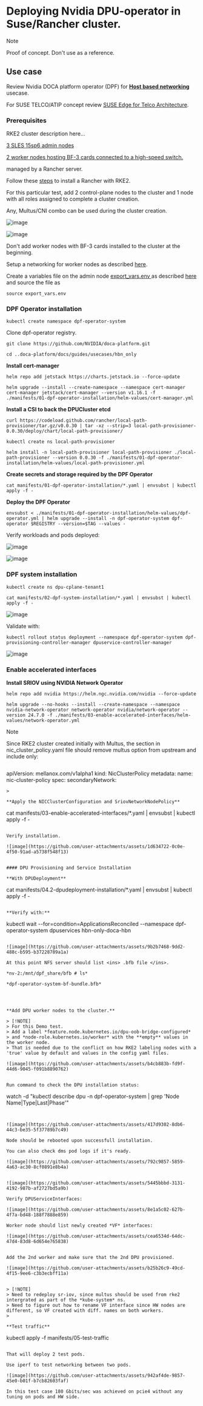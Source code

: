 # Deploying Nvidia DPU-operator in Suse/Rancher cluster.

> [!NOTE]
> Proof of concept. Don't use as a reference.
> 

## Use case

Review Nvidia DOCA platform operator (DPF) for [**Host based networking**](https://github.com/NVIDIA/doca-platform/tree/release-v25.1/docs/guides/usecases/hbn_only#deploy-test-pods) usecase.

For SUSE TELCO/ATIP concept review [SUSE Edge for Telco Architecture](https://documentation.suse.com/suse-edge/3.2/single-html/edge/#atip-architecture).

### Prerequisites ###

RKE2 cluster description here...

<diagram>

<ins> 3 SLES 15sp6 admin nodes </ins> 

<ins> 2 worker nodes hosting BF-3 cards connected to a high-speed switch. </ins> 

managed by a Rancher server.

Follow these [steps](https://github.com/alex-isv/solutions-engineering/blob/main/Rancher/RKE2_cluster_deployment.md) to install a Rancher with RKE2.

For this particular test, add 2 control-plane nodes to the cluster and 1 node with all roles assigned to complete a cluster creation.

Any, Multus/CNI combo can be used during the cluster creation.

![image](https://github.com/user-attachments/assets/e22172e5-3005-42b9-bab5-95c917063cd3)



![image](https://github.com/user-attachments/assets/5dfa95f1-6a71-4a31-95e3-85b8e6fe023c)


Don't add worker nodes with BF-3 cards installed to the cluster at the beginning.

Setup a networking for worker nodes as described [here](https://github.com/NVIDIA/doca-platform/blob/release-v25.1/docs/guides/usecases/host-network-configuration-prerequisite.md).

Create a variables file on the admin node <ins> export_vars.env </ins> as described [here](https://github.com/NVIDIA/doca-platform/tree/release-v25.1/docs/guides/usecases/hbn_only#0-required-variables) and source the file as

````
source export_vars.env
````

### DPF Operator installation

````
kubectl create namespace dpf-operator-system
````

Clone dpf-operator registry.

````
git clone https://github.com/NVIDIA/doca-platform.git
````

````
cd ..doca-platform/docs/guides/usecases/hbn_only
````

**Install cert-manager**

````
helm repo add jetstack https://charts.jetstack.io --force-update
````


````
helm upgrade --install --create-namespace --namespace cert-manager cert-manager jetstack/cert-manager --version v1.16.1 -f ./manifests/01-dpf-operator-installation/helm-values/cert-manager.yml
````

**Install a CSI to back the DPUCluster etcd**

````
curl https://codeload.github.com/rancher/local-path-provisioner/tar.gz/v0.0.30 | tar -xz --strip=3 local-path-provisioner-0.0.30/deploy/chart/local-path-provisioner/

kubectl create ns local-path-provisioner

helm install -n local-path-provisioner local-path-provisioner ./local-path-provisioner --version 0.0.30 -f ./manifests/01-dpf-operator-installation/helm-values/local-path-provisioner.yml
````

**Create secrets and storage required by the DPF Operator**

````
cat manifests/01-dpf-operator-installation/*.yaml | envsubst | kubectl apply -f -
````

**Deploy the DPF Operator**

````
envsubst < ./manifests/01-dpf-operator-installation/helm-values/dpf-operator.yml | helm upgrade --install -n dpf-operator-system dpf-operator $REGISTRY --version=$TAG --values -
````

Verify workloads and pods deployed:


![image](https://github.com/user-attachments/assets/fedb3529-78a0-4fda-8d65-7a58acdeb077)




![image](https://github.com/user-attachments/assets/85b4546b-532d-42a1-b1e5-ab12947a3722)


### DPF system installation



````
kubectl create ns dpu-cplane-tenant1

cat manifests/02-dpf-system-installation/*.yaml | envsubst | kubectl apply -f -
````


![image](https://github.com/user-attachments/assets/8badbb61-07d7-40fe-b3d8-ac00c53f216c)


Validate with:

````
kubectl rollout status deployment --namespace dpf-operator-system dpf-provisioning-controller-manager dpuservice-controller-manager

````


![image](https://github.com/user-attachments/assets/9b0a7781-fd3c-453c-bbab-22ab32faaad8)



### Enable accelerated interfaces

**Install SRIOV using NVIDIA Network Operator**

````
helm repo add nvidia https://helm.ngc.nvidia.com/nvidia --force-update

helm upgrade --no-hooks --install --create-namespace --namespace nvidia-network-operator network-operator nvidia/network-operator --version 24.7.0 -f ./manifests/03-enable-accelerated-interfaces/helm-values/network-operator.yml
````
> [!NOTE]
> Since RKE2 cluster created initially with Multus, the section in nic_cluster_policy.yaml file should remove multus option from upstream and
>  include only:
> 
> ````
apiVersion: mellanox.com/v1alpha1
kind: NicClusterPolicy
metadata:
  name: nic-cluster-policy
spec:
  secondaryNetwork:
````
>

**Apply the NICClusterConfiguration and SriovNetworkNodePolicy**

````
cat manifests/03-enable-accelerated-interfaces/*.yaml | envsubst | kubectl apply -f -
````

Verify installation.

![image](https://github.com/user-attachments/assets/1d634722-0c0e-4f50-91ad-a5738f548f13)


#### DPU Provisioning and Service Installation

**With DPUDeployment**

````
cat manifests/04.2-dpudeployment-installation/*.yaml | envsubst | kubectl apply -f -
````

**Verify with:**

````
kubectl wait --for=condition=ApplicationsReconciled --namespace dpf-operator-system  dpuservices hbn-only-doca-hbn
````

![image](https://github.com/user-attachments/assets/9b2b7468-9dd2-488c-b595-b37228789a1a)

At this point NFS server should list <ins> .bfb file </ins>.

*nv-2:/mnt/dpf_share/bfb # ls*
  
*dpf-operator-system-bf-bundle.bfb*




**Add DPU worker nodes to the cluster.**

> [!NOTE]
> For this Demo test.
> Add a label *feature.node.kubernetes.io/dpu-oob-bridge-configured*
> and *node-role.kubernetes.io/worker* with the **empty** values in the worker node.
> That is needed due to the conflict on how RKE2 labeling nodes with a 'true' value by default and values in the config yaml files.

![image](https://github.com/user-attachments/assets/b4cb883b-fd9f-44d6-9045-f091b8890762)


Run command to check the DPU installation status:

````
watch -d "kubectl describe dpu -n dpf-operator-system | grep 'Node Name\|Type\|Last\|Phase'"

````


![image](https://github.com/user-attachments/assets/417d9302-8db6-44c3-be35-5f37789b7c49)

Node should be rebooted upon successfull installation.

You can also check dms pod logs if it's ready.

![image](https://github.com/user-attachments/assets/792c9857-5859-4a63-ac30-8cf0891e8b4a)


![image](https://github.com/user-attachments/assets/5445bbbd-3131-4192-987b-af2727bd5a9b)

Verify DPUServiceInterfaces:

![image](https://github.com/user-attachments/assets/8e1a5c02-627b-4f7a-bd48-188f7888e859)

Worker node should list newly created *VF* interfaces:

![image](https://github.com/user-attachments/assets/cea6534d-64dc-47d4-83d8-6d654e765838)


Add the 2nd worker and make sure that the 2nd DPU provisioned.

![image](https://github.com/user-attachments/assets/b25b26c9-49cd-4f15-9ee6-c3b3ecbff11a)


> [!NOTE]
> Need to redeploy sr-iov, since multus should be used from rke2 intergrated as part of the *kube-system* ns.
> Need to figure out how to rename VF interface since HW nodes are different, so VF created with diff. names on both workers.
> 

**Test traffic**

````
kubectl apply -f manifests/05-test-traffic
````

That will deploy 2 test pods.

Use iperf to test networking between two pods.

![image](https://github.com/user-attachments/assets/942af4de-9857-45e0-b01f-b7cb82603faf)

In this test case 180 Gbits/sec was achieved on pcie4 without any tuning on pods and HW side.


